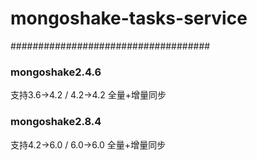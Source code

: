 # mongoshake-tasks-service

####################################
###  mongoshake2.4.6  
支持3.6->4.2 / 4.2->4.2 全量+增量同步

###  mongoshake2.8.4
支持4.2->6.0  / 6.0->6.0 全量+增量同步

